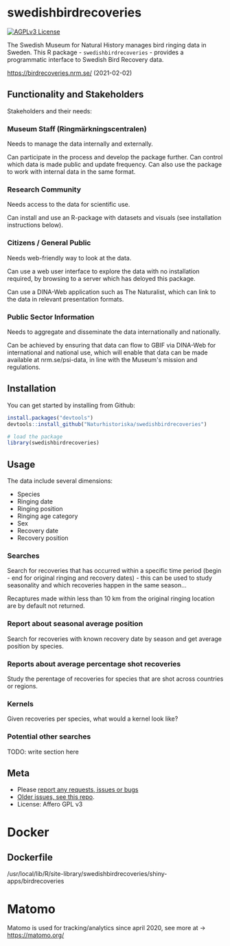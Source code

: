 
<!-- README.md is generated from README.Rmd. Please edit that file -->
swedishbirdrecoveries
=====================

<!-- 2020-02-20, travis build not working right now ; Neither in mskyttners-repo nor this repo - activate when fixed. -->
[![AGPLv3 License](http://img.shields.io/badge/license-AGPLv3-blue.svg)](LICENSE)

The Swedish Museum for Natural History manages bird ringing data in Sweden. This R package - `swedishbirdrecoveries` - provides a programmatic interface to Swedish Bird Recovery data. 

https://birdrecoveries.nrm.se/ (2021-02-02)

Functionality and Stakeholders
------------------------------

Stakeholders and their needs:

### Museum Staff (Ringmärkningscentralen)

Needs to manage the data internally and externally.

Can participate in the process and develop the package further. Can control which data is made public and update frequency. Can also use the package to work with internal data in the same format.

### Research Community

Needs access to the data for scientific use.

Can install and use an R-package with datasets and visuals (see installation instructions below).

### Citizens / General Public

Needs web-friendly way to look at the data.

Can use a web user interface to explore the data with no installation required, by browsing to a server which has deloyed this package.

Can use a DINA-Web application such as The Naturalist, which can link to the data in relevant presentation formats.

### Public Sector Information

Needs to aggregate and disseminate the data internationally and nationally.

Can be achieved by ensuring that data can flow to GBIF via DINA-Web for international and national use, which will enable that data can be made available at nrm.se/psi-data, in line with the Museum's mission and regulations.

Installation
------------

You can get started by installing from Github:

``` r
install.packages("devtools")
devtools::install_github("Naturhistoriska/swedishbirdrecoveries")

# load the package
library(swedishbirdrecoveries)
```

Usage
-----

The data include several dimensions:

-   Species
-   Ringing date
-   Ringing position
-   Ringing age category
-   Sex
-   Recovery date
-   Recovery position

### Searches

Search for recoveries that has occurred within a specific time period (begin - end for original ringing and recovery dates) - this can be used to study seasonality and which recoveries happen in the same season...

Recaptures made within less than 10 km from the original ringing location are by default not returned.

### Report about seasonal average position

Search for recoveries with known recovery date by season and get average position by species.

### Reports about average percentage shot recoveries

Study the perentage of recoveries for species that are shot across countries or regions.

### Kernels

Given recoveries per species, what would a kernel look like?

### Potential other searches

TODO: write section here

Meta
----

-   Please [report any requests, issues or bugs](https://github.com/Naturhistoriska/swedishbirdrecoveries/issues) 
-   [Older issues, see this repo](https://github.com/mskyttner/swedishbirdrecoveries/issues).
-   License: Affero GPL v3


# Docker

Dockerfile
---
/usr/local/lib/R/site-library/swedishbirdrecoveries/shiny-apps/birdrecoveries 


# Matomo
Matomo is used for tracking/analytics since april 2020, see more at -> https://matomo.org/ 
